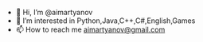 - 👋 Hi, I’m @aimartyanov
- 👀 I’m interested in Python,Java,C++,C#,English,Games
- 📫 How to reach me aimartyanov@gmail.com

<!---
aimartyanov/aimartyanov is a ✨ special ✨ repository because its `README.md` (this file) appears on your GitHub profile.
You can click the Preview link to take a look at your changes.
--->
